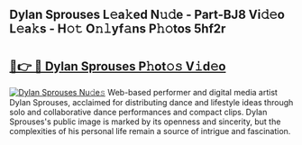 ## Dylan Sprouses L𝚎a𝚔ed N𝚞𝚍e - Part-BJ8 Vi𝚍𝚎o L𝚎a𝚔s - H𝚘𝚝 O𝚗𝚕yf𝚊ns P𝚑𝚘tos 5hf2r

# <h2><a href="http://kfcwgx.oniu.top/?m=Dylan+Sprouses">🔗👉 🔴 Dylan Sprouses P𝚑ot𝚘𝚜 V𝚒d𝚎o</a></h2>

[![Dylan Sprouses Nu𝚍e𝚜](https://i.imgur.com/0qMVB7G.gif)](http://kfcwgx.oniu.top/?m=Dylan+Sprouses)
Web-based performer and digital media artist Dylan Sprouses, acclaimed for distributing dance and lifestyle ideas through solo and collaborative dance performances and compact clips. Dylan Sprouses's public image is marked by its openness and sincerity, but the complexities of his personal life remain a source of intrigue and fascination.  
